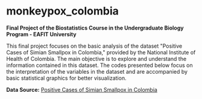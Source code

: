 # monkeypox_colombia
**Final Project of the Biostatistics Course in the Undergraduate Biology Program - EAFIT University**

This final project focuses on the basic analysis of the dataset "Positive Cases of Simian Smallpox in Colombia," provided by the National Institute of Health of Colombia. The main objective is to explore and understand the information contained in this dataset. The codes presented below focus on the interpretation of the variables in the dataset and are accompanied by basic statistical graphics for better visualization.

**Data Source:** [Positive Cases of Simian Smallpox in Colombia](https://www.datos.gov.co/Salud-y-Protecci-n-Social/Casos-positivos-de-Viruela-s-mica-en-Colombia/tmet-yeek)
